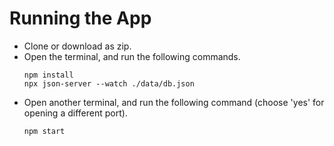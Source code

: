 # Running the App
- Clone or download as zip.
- Open the terminal, and run the following commands.
    ```
    npm install
    npx json-server --watch ./data/db.json
    ```
- Open another terminal, and run the following command (choose 'yes' for opening a different port).
    ```
    npm start
    ```
